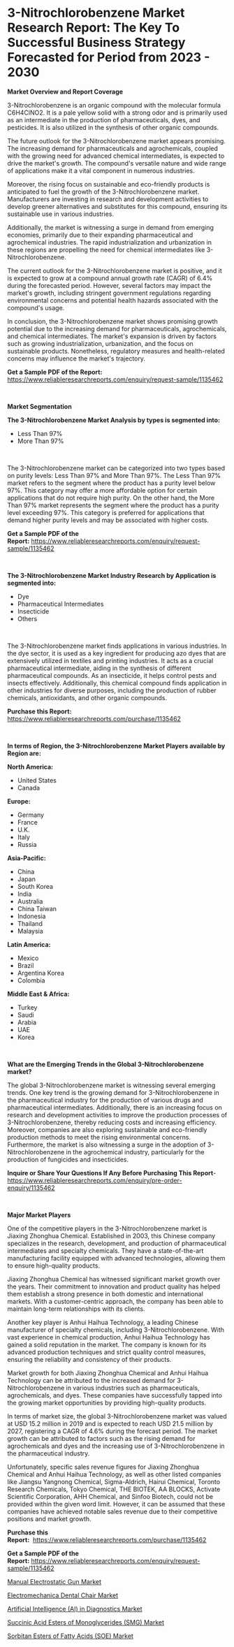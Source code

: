 <p><h1>3-Nitrochlorobenzene Market Research Report: The Key To Successful Business Strategy Forecasted for Period from 2023 - 2030</h1></p><p><strong>Market Overview and Report Coverage</strong></p>
<p><p>3-Nitrochlorobenzene is an organic compound with the molecular formula C6H4ClNO2. It is a pale yellow solid with a strong odor and is primarily used as an intermediate in the production of pharmaceuticals, dyes, and pesticides. It is also utilized in the synthesis of other organic compounds.</p><p>The future outlook for the 3-Nitrochlorobenzene market appears promising. The increasing demand for pharmaceuticals and agrochemicals, coupled with the growing need for advanced chemical intermediates, is expected to drive the market's growth. The compound's versatile nature and wide range of applications make it a vital component in numerous industries.</p><p>Moreover, the rising focus on sustainable and eco-friendly products is anticipated to fuel the growth of the 3-Nitrochlorobenzene market. Manufacturers are investing in research and development activities to develop greener alternatives and substitutes for this compound, ensuring its sustainable use in various industries.</p><p>Additionally, the market is witnessing a surge in demand from emerging economies, primarily due to their expanding pharmaceutical and agrochemical industries. The rapid industrialization and urbanization in these regions are propelling the need for chemical intermediates like 3-Nitrochlorobenzene.</p><p>The current outlook for the 3-Nitrochlorobenzene market is positive, and it is expected to grow at a compound annual growth rate (CAGR) of 6.4% during the forecasted period. However, several factors may impact the market's growth, including stringent government regulations regarding environmental concerns and potential health hazards associated with the compound's usage.</p><p>In conclusion, the 3-Nitrochlorobenzene market shows promising growth potential due to the increasing demand for pharmaceuticals, agrochemicals, and chemical intermediates. The market's expansion is driven by factors such as growing industrialization, urbanization, and the focus on sustainable products. Nonetheless, regulatory measures and health-related concerns may influence the market's trajectory.</p></p>
<p><strong>Get a Sample PDF of the Report:</strong> <a href="https://www.reliableresearchreports.com/enquiry/request-sample/1135462">https://www.reliableresearchreports.com/enquiry/request-sample/1135462</a></p>
<p>&nbsp;</p>
<p><strong>Market Segmentation</strong></p>
<p><strong>The 3-Nitrochlorobenzene Market Analysis by types is segmented into:</strong></p>
<p><ul><li>Less Than 97%</li><li>More Than 97%</li></ul></p>
<p>&nbsp;</p>
<p><p>The 3-Nitrochlorobenzene market can be categorized into two types based on purity levels: Less Than 97% and More Than 97%. The Less Than 97% market refers to the segment where the product has a purity level below 97%. This category may offer a more affordable option for certain applications that do not require high purity. On the other hand, the More Than 97% market represents the segment where the product has a purity level exceeding 97%. This category is preferred for applications that demand higher purity levels and may be associated with higher costs.</p></p>
<p><strong>Get a Sample PDF of the Report:</strong>&nbsp;<a href="https://www.reliableresearchreports.com/enquiry/request-sample/1135462">https://www.reliableresearchreports.com/enquiry/request-sample/1135462</a></p>
<p>&nbsp;</p>
<p><strong>The 3-Nitrochlorobenzene Market Industry Research by Application is segmented into:</strong></p>
<p><ul><li>Dye</li><li>Pharmaceutical Intermediates</li><li>Insecticide</li><li>Others</li></ul></p>
<p>&nbsp;</p>
<p><p>The 3-Nitrochlorobenzene market finds applications in various industries. In the dye sector, it is used as a key ingredient for producing azo dyes that are extensively utilized in textiles and printing industries. It acts as a crucial pharmaceutical intermediate, aiding in the synthesis of different pharmaceutical compounds. As an insecticide, it helps control pests and insects effectively. Additionally, this chemical compound finds application in other industries for diverse purposes, including the production of rubber chemicals, antioxidants, and other organic compounds.</p></p>
<p><strong>Purchase this Report:</strong>&nbsp; <a href="https://www.reliableresearchreports.com/purchase/1135462">https://www.reliableresearchreports.com/purchase/1135462</a></p>
<p>&nbsp;</p>
<p><strong>In terms of Region, the 3-Nitrochlorobenzene Market Players available by Region are:</strong></p>
<p>
    <p> <strong> North America: </strong>
        <ul>
            <li>United States</li>
            <li>Canada</li>
        </ul>
        </p> 
    <p> <strong> Europe: </strong>
        <ul>
            <li>Germany</li>
            <li>France</li>
            <li>U.K.</li>
            <li>Italy</li>
            <li>Russia</li>
        </ul>
        </p> 
    <p> <strong> Asia-Pacific: </strong>
        <ul>
            <li>China</li>
            <li>Japan</li>
            <li>South Korea</li>
            <li>India</li>
            <li>Australia</li>
            <li>China Taiwan</li>
            <li>Indonesia</li>
            <li>Thailand</li>
            <li>Malaysia</li>
        </ul>
        </p> 
    <p> <strong> Latin America: </strong>
        <ul>
            <li>Mexico</li>
            <li>Brazil</li>
            <li>Argentina Korea</li>
            <li>Colombia</li>
        </ul>
        </p> 
    <p> <strong> Middle East & Africa: </strong>
        <ul>
            <li>Turkey</li>
            <li>Saudi</li>
            <li>Arabia</li>
            <li>UAE</li>
            <li>Korea</li>
        </ul>
    </p>
    </p>
<p>&nbsp;</p>
<p><strong>What are the Emerging Trends in the Global 3-Nitrochlorobenzene market?</strong></p>
<p><p>The global 3-Nitrochlorobenzene market is witnessing several emerging trends. One key trend is the growing demand for 3-Nitrochlorobenzene in the pharmaceutical industry for the production of various drugs and pharmaceutical intermediates. Additionally, there is an increasing focus on research and development activities to improve the production processes of 3-Nitrochlorobenzene, thereby reducing costs and increasing efficiency. Moreover, companies are also exploring sustainable and eco-friendly production methods to meet the rising environmental concerns. Furthermore, the market is also witnessing a surge in the adoption of 3-Nitrochlorobenzene in the agrochemical industry, particularly for the production of fungicides and insecticides.</p></p>
<p><strong>Inquire or Share Your Questions If Any Before Purchasing This Report</strong>- <a href="https://www.reliableresearchreports.com/enquiry/pre-order-enquiry/1135462">https://www.reliableresearchreports.com/enquiry/pre-order-enquiry/1135462</a></p>
<p>&nbsp;</p>
<p><strong>Major Market Players</strong></p>
<p><p>One of the competitive players in the 3-Nitrochlorobenzene market is Jiaxing Zhonghua Chemical. Established in 2003, this Chinese company specializes in the research, development, and production of pharmaceutical intermediates and specialty chemicals. They have a state-of-the-art manufacturing facility equipped with advanced technologies, allowing them to ensure high-quality products.</p><p>Jiaxing Zhonghua Chemical has witnessed significant market growth over the years. Their commitment to innovation and product quality has helped them establish a strong presence in both domestic and international markets. With a customer-centric approach, the company has been able to maintain long-term relationships with its clients.</p><p>Another key player is Anhui Haihua Technology, a leading Chinese manufacturer of specialty chemicals, including 3-Nitrochlorobenzene. With vast experience in chemical production, Anhui Haihua Technology has gained a solid reputation in the market. The company is known for its advanced production techniques and strict quality control measures, ensuring the reliability and consistency of their products.</p><p>Market growth for both Jiaxing Zhonghua Chemical and Anhui Haihua Technology can be attributed to the increased demand for 3-Nitrochlorobenzene in various industries such as pharmaceuticals, agrochemicals, and dyes. These companies have successfully tapped into the growing market opportunities by providing high-quality products.</p><p>In terms of market size, the global 3-Nitrochlorobenzene market was valued at USD 15.2 million in 2019 and is expected to reach USD 21.5 million by 2027, registering a CAGR of 4.6% during the forecast period. The market growth can be attributed to factors such as the rising demand for agrochemicals and dyes and the increasing use of 3-Nitrochlorobenzene in the pharmaceutical industry.</p><p>Unfortunately, specific sales revenue figures for Jiaxing Zhonghua Chemical and Anhui Haihua Technology, as well as other listed companies like Jiangsu Yangnong Chemical, Sigma-Aldrich, Hairui Chemical, Toronto Research Chemicals, Tokyo Chemical, THE BIOTEK, AA BLOCKS, Activate Scientific Corporation, AHH Chemical, and Sinfoo Biotech, could not be provided within the given word limit. However, it can be assumed that these companies have achieved notable sales revenue due to their competitive positions and market growth.</p></p>
<p><strong>Purchase this Report:</strong>&nbsp;&nbsp;<a href="https://www.reliableresearchreports.com/purchase/1135462">https://www.reliableresearchreports.com/purchase/1135462</a></p>
<p></p>
<p><strong>Get a Sample PDF of the Report:</strong>&nbsp;<a href="https://www.reliableresearchreports.com/enquiry/request-sample/1135462">https://www.reliableresearchreports.com/enquiry/request-sample/1135462</a></p>
<p><p><a href="https://medium.com/@mahimohanrp23/manual-electrostatic-gun-market-insight-market-trends-growth-forecasted-from-2023-to-2030-18648c0c99c2">Manual Electrostatic Gun Market</a></p><p><a href="https://medium.com/@rajuchacharp23/electromechanica-dental-chair-market-report-reveals-the-latest-trends-and-growth-opportunities-of-1e6ffe7463e5">Electromechanica Dental Chair Market</a></p><p><a href="https://www.linkedin.com/pulse/artificial-intelligence-ai-diagnostics-market-size-share/">Artificial Intelligence (AI) in Diagnostics Market</a></p><p><a href="https://www.linkedin.com/pulse/succinic-acid-esters-monoglycerides-smg-market-research/">Succinic Acid Esters of Monoglycerides (SMG) Market</a></p><p><a href="https://www.linkedin.com/pulse/sorbitan-esters-fatty-acids-soe-market-size-2023-2030/">Sorbitan Esters of Fatty Acids (SOE) Market</a></p></p>